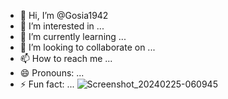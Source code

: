 - 👋 Hi, I’m @Gosia1942
- 👀 I’m interested in ...
- 🌱 I’m currently learning ...
- 💞️ I’m looking to collaborate on ...
- 📫 How to reach me ...
- 😄 Pronouns: ...
- ⚡ Fun fact: ...
![Screenshot_20240225-060945](https://github.com/Gosia1942/Gosia1942/assets/153399770/410651f7-fc46-43b3-9f8f-cf83069eada9)

<!---
Gosia1942/Gosia1942 is a ✨ special ✨ repository because its `README.md` (this file) appears on your GitHub profile.
You can click the Preview link to take a look at your changes.
--->
